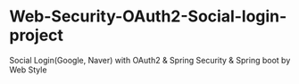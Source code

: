 # Web-Security-OAuth2-Social-login-project
Social Login(Google, Naver) with OAuth2 &amp; Spring Security &amp; Spring boot by Web Style
